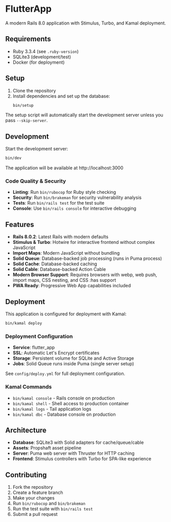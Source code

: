 # FlutterApp

A modern Rails 8.0 application with Stimulus, Turbo, and Kamal deployment.

## Requirements

* Ruby 3.3.4 (see `.ruby-version`)
* SQLite3 (development/test)
* Docker (for deployment)

## Setup

1. Clone the repository
2. Install dependencies and set up the database:
   ```bash
   bin/setup
   ```

The setup script will automatically start the development server unless you pass `--skip-server`.

## Development

Start the development server:
```bash
bin/dev
```

The application will be available at http://localhost:3000

### Code Quality & Security

* **Linting**: Run `bin/rubocop` for Ruby style checking
* **Security**: Run `bin/brakeman` for security vulnerability analysis
* **Tests**: Run `bin/rails test` for the test suite
* **Console**: Use `bin/rails console` for interactive debugging

## Features

* **Rails 8.0.2**: Latest Rails with modern defaults
* **Stimulus & Turbo**: Hotwire for interactive frontend without complex JavaScript
* **Import Maps**: Modern JavaScript without bundling
* **Solid Queue**: Database-backed job processing (runs in Puma process)
* **Solid Cache**: Database-backed caching
* **Solid Cable**: Database-backed Action Cable
* **Modern Browser Support**: Requires browsers with webp, web push, import maps, CSS nesting, and CSS :has support
* **PWA Ready**: Progressive Web App capabilities included

## Deployment

This application is configured for deployment with Kamal:

```bash
bin/kamal deploy
```

### Deployment Configuration

* **Service**: flutter_app
* **SSL**: Automatic Let's Encrypt certificates
* **Storage**: Persistent volume for SQLite and Active Storage
* **Jobs**: Solid Queue runs inside Puma (single server setup)

See `config/deploy.yml` for full deployment configuration.

### Kamal Commands

* `bin/kamal console` - Rails console on production
* `bin/kamal shell` - Shell access to production container
* `bin/kamal logs` - Tail application logs
* `bin/kamal dbc` - Database console on production

## Architecture

* **Database**: SQLite3 with Solid adapters for cache/queue/cable
* **Assets**: Propshaft asset pipeline
* **Server**: Puma web server with Thruster for HTTP caching
* **Frontend**: Stimulus controllers with Turbo for SPA-like experience

## Contributing

1. Fork the repository
2. Create a feature branch
3. Make your changes
4. Run `bin/rubocop` and `bin/brakeman`
5. Run the test suite with `bin/rails test`
6. Submit a pull request
